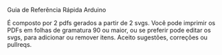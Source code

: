 Guia de Referência Rápida Arduino

É composto por 2 pdfs gerados a partir de 2 svgs.
Você pode imprimir os PDFs em folhas de gramatura 90 ou maior, ou se preferir pode editar os svgs, para adicionar ou remover itens. Aceito sugestões, correções ou pullreqs.
